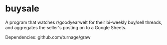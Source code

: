 # buysale
A program that watches r/goodyearwelt for their bi-weekly buy/sell threads, and aggregates the seller's posting on to a Google Sheets.

Dependencies:
  github.com/turnage/graw
